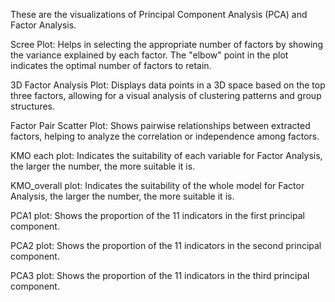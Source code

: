 These are the visualizations of Principal Component Analysis (PCA) and Factor Analysis.


Scree Plot: Helps in selecting the appropriate number of factors by showing the variance explained by each factor. The "elbow" point in the plot indicates the optimal number of factors to retain.


3D Factor Analysis Plot: Displays data points in a 3D space based on the top three factors, allowing for a visual analysis of clustering patterns and group structures.


Factor Pair Scatter Plot: Shows pairwise relationships between extracted factors, helping to analyze the correlation or independence among factors.


KMO each plot: Indicates the suitability of each variable for Factor Analysis, the larger the number, the more suitable it is.


KMO_overall plot: Indicates the suitability of the whole model for Factor Analysis, the larger the number, the more suitable it is.


PCA1 plot: Shows the proportion of the 11 indicators in the first principal component. 


PCA2 plot: Shows the proportion of the 11 indicators in the second principal component. 


PCA3 plot: Shows the proportion of the 11 indicators in the third principal component. 
